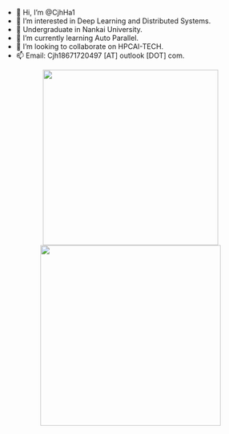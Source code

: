 - 👋 Hi, I’m @CjhHa1
- 👀 I’m interested in Deep Learning and Distributed Systems. 
- 🔭 Undergraduate in Nankai University.
- 🌱 I’m currently learning Auto Parallel.
- 💞️ I’m looking to collaborate on HPCAI-TECH.
- 📫 Email: Cjh18671720497 [AT] outlook [DOT] com.

<!---
CjhHa1/CjhHa1 is a ✨ special ✨ repository because its `README.md` (this file) appears on your GitHub profile.
You can click the Preview link to take a look at your changes.
--->

<p align="center">

<img align="center" src = "https://github-readme-stats.vercel.app/api?username=CjhHa1&show_icons=true&count_private=true&theme=maroongold&hide=issues&line_height=30" width="350px">
  
<img align="center" src = "https://github-readme-streak-stats.herokuapp.com/?user=CjhHa1&theme=maroongold" width="360px">

</p>
<!--
<img align="center" width="400px" src="https://github.com/CjhHa1/CjhHa1/blob/output/github-contribution-grid-snake.svg"></p>-->

